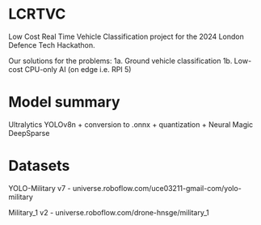 # LCRTVC
Low Cost Real Time Vehicle Classification project for the 2024 London Defence Tech Hackathon.

Our solutions for the problems:
1a. Ground vehicle classification
1b. Low-cost CPU-only AI (on edge i.e. RPI 5)

# Model summary
Ultralytics YOLOv8n + conversion to .onnx + quantization + Neural Magic DeepSparse

# Datasets
YOLO-Military v7 - universe.roboflow.com/uce03211-gmail-com/yolo-military

Military_1 v2 - universe.roboflow.com/drone-hnsge/military_1
